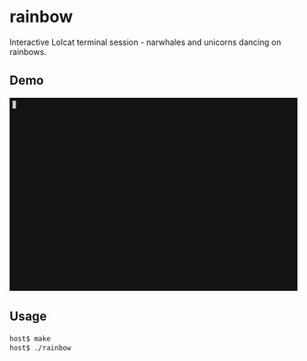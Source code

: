 # rainbow

Interactive Lolcat terminal session - narwhales and unicorns dancing on
rainbows.

## Demo

<p align="center">
  <img src="demo.gif" alt="Demo">
</p>


## Usage

    host$ make
    host$ ./rainbow
